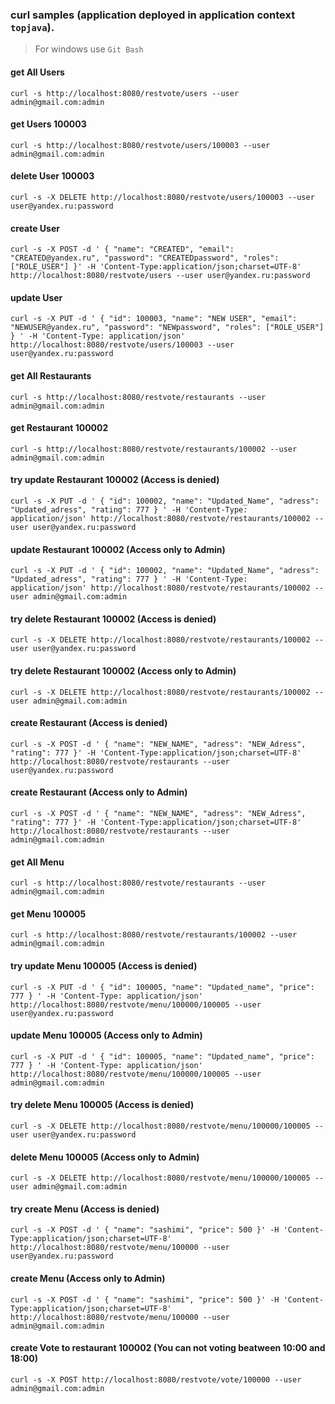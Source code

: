 ### curl samples (application deployed in application context `topjava`).
> For windows use `Git Bash`

#### get All Users
`curl -s http://localhost:8080/restvote/users --user admin@gmail.com:admin`

#### get Users 100003
`curl -s http://localhost:8080/restvote/users/100003 --user admin@gmail.com:admin`

#### delete User 100003
`curl -s -X DELETE http://localhost:8080/restvote/users/100003 --user user@yandex.ru:password`

#### create User
`curl -s -X POST -d ' {
       "name": "CREATED",
       "email": "CREATED@yandex.ru",
       "password": "CREATEDpassword",
       "roles": ["ROLE_USER"]
    }' -H 'Content-Type:application/json;charset=UTF-8' http://localhost:8080/restvote/users --user user@yandex.ru:password
`
#### update User
`curl -s -X PUT -d ' {
       "id": 100003,
       "name": "NEW USER",
       "email": "NEWUSER@yandex.ru",
       "password": "NEWpassword",
       "roles": ["ROLE_USER"]
    } ' -H 'Content-Type: application/json' http://localhost:8080/restvote/users/100003 --user user@yandex.ru:password
`

#### get All Restaurants
`curl -s http://localhost:8080/restvote/restaurants --user admin@gmail.com:admin`

#### get Restaurant 100002
`curl -s http://localhost:8080/restvote/restaurants/100002 --user admin@gmail.com:admin`

#### try update Restaurant 100002 (Access is denied)
`curl -s -X PUT -d ' {
         "id": 100002,
         "name": "Updated_Name",
         "adress": "Updated_adress",
         "rating": 777
    } ' -H 'Content-Type: application/json' http://localhost:8080/restvote/restaurants/100002 --user user@yandex.ru:password
`

#### update Restaurant 100002 (Access only to Admin)
`curl -s -X PUT -d ' {
         "id": 100002,
         "name": "Updated_Name",
         "adress": "Updated_adress",
         "rating": 777
    } ' -H 'Content-Type: application/json' http://localhost:8080/restvote/restaurants/100002 --user admin@gmail.com:admin
`

#### try delete Restaurant 100002 (Access is denied)
`curl -s -X DELETE http://localhost:8080/restvote/restaurants/100002 --user user@yandex.ru:password`

#### try delete Restaurant 100002 (Access only to Admin)
`curl -s -X DELETE http://localhost:8080/restvote/restaurants/100002 --user admin@gmail.com:admin`

####  create Restaurant (Access is denied)
`curl -s -X POST -d ' {
           "name": "NEW_NAME",
           "adress": "NEW_Adress",
           "rating": 777
     }' -H 'Content-Type:application/json;charset=UTF-8' http://localhost:8080/restvote/restaurants --user user@yandex.ru:password
`

####  create Restaurant (Access only to Admin)
`curl -s -X POST -d ' {
           "name": "NEW_NAME",
           "adress": "NEW_Adress",
           "rating": 777
     }' -H 'Content-Type:application/json;charset=UTF-8' http://localhost:8080/restvote/restaurants --user admin@gmail.com:admin
`

#### get All Menu
`curl -s http://localhost:8080/restvote/restaurants --user admin@gmail.com:admin`

#### get Menu 100005
`curl -s http://localhost:8080/restvote/restaurants/100002 --user admin@gmail.com:admin`

#### try update Menu 100005 (Access is denied)
`curl -s -X PUT -d ' {
                        "id": 100005,
                        "name": "Updated_name",
                        "price": 777
                     } ' -H 'Content-Type: application/json' http://localhost:8080/restvote/menu/100000/100005 --user user@yandex.ru:password
`

#### update Menu 100005 (Access only to Admin)
`curl -s -X PUT -d ' {
                        "id": 100005,
                        "name": "Updated_name",
                        "price": 777
                     } ' -H 'Content-Type: application/json' http://localhost:8080/restvote/menu/100000/100005 --user admin@gmail.com:admin
`

#### try delete Menu 100005 (Access is denied)
`curl -s -X DELETE http://localhost:8080/restvote/menu/100000/100005 --user user@yandex.ru:password`

#### delete Menu 100005 (Access only to Admin)
`curl -s -X DELETE http://localhost:8080/restvote/menu/100000/100005 --user admin@gmail.com:admin`

#### try create Menu (Access is denied)
`curl -s -X POST -d ' {
                            "name": "sashimi",
                            "price": 500
                         }' -H 'Content-Type:application/json;charset=UTF-8' http://localhost:8080/restvote/menu/100000 --user user@yandex.ru:password
`

####  create Menu (Access only to Admin)
`curl -s -X POST -d ' {
                            "name": "sashimi",
                            "price": 500
                         }' -H 'Content-Type:application/json;charset=UTF-8' http://localhost:8080/restvote/menu/100000 --user admin@gmail.com:admin
`

####  create Vote to restaurant 100002 (You can not voting beatween 10:00 and 18:00)
`curl -s -X POST http://localhost:8080/restvote/vote/100000 --user admin@gmail.com:admin
`
